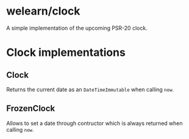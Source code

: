 # welearn/clock

A simple implementation of the upcoming PSR-20 clock.

# Clock implementations

## Clock

Returns the current date as an `DateTimeImmutable` when calling `now`.

## FrozenClock

Allows to set a date through contructor which is always returned when calling `now`.